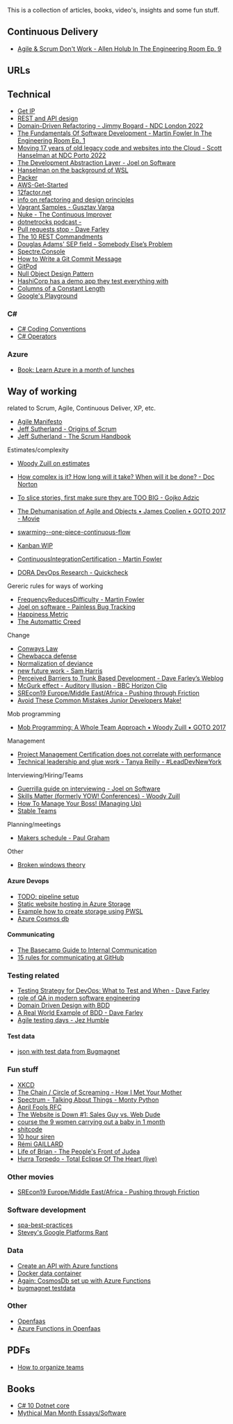 This is a collection of articles, books, video's, insights and some fun stuff. 

## Continuous Delivery 

- [Agile & Scrum Don't Work - Allen Holub In The Engineering Room Ep. 9](https://www.youtube.com/watch?v=hxXmTnb3mFU)


## URLs

## Technical 

- [Get IP](https://icanhazip.com/)
- [REST and API design](https://docs.microsoft.com/en-us/azure/architecture/best-practices/api-design)
- [Domain-Driven Refactoring - Jimmy Bogard - NDC London 2022](https://www.youtube.com/watch?v=f64tZ90Dntg)
- [The Fundamentals Of Software Development - Martin Fowler In The Engineering Room Ep. 1](https://www.youtube.com/watch?v=0TwoubGSXpc)
- [Moving 17 years of old legacy code and websites into the Cloud - Scott Hanselman at NDC Porto 2022](https://www.youtube.com/watch?v=CVxwsskDzmU)
- [The Development Abstraction Layer - Joel on Software](https://www.joelonsoftware.com/2006/04/11/the-development-abstraction-layer-2/ )
- [Hanselman on the background of WSL ](https://www.youtube.com/watch?v=tuhzVDc0Slg)
- [Packer](https://github.com/gusztavvargadr/packer)
- [AWS-Get-Started](https://learn.hashicorp.com/collections/packer/aws-get-started)
- [12factor.net](https://12factor.net/)
- [info on refactoring and design principles](https://refactoring.guru/)
- [Vagrant Samples - Gusztav Varga](https://github.com/gusztavvargadr/vagrant/tree/master/samples/docker)
- [Nuke - The Continuous Improver](https://www.continuousimprover.com/2020/03/reasons-for-adopting-nuke.html)
- [dotnetrocks podcast - ](https://www.dotnetrocks.com/?show=1745)
- [Pull requests stop - Dave Farley](https://www.youtube.com/watch?v=ASOSEiJCyEM)
- [The 10 REST Commandments](https://treblle.com/blog/the-10-rest-commandments)
- [Douglas Adams' SEP field - Somebody Else’s Problem](https://en.wikipedia.org/wiki/Somebody_else%27s_problem#Douglas_Adams'_SEP_field)
- [Spectre.Console](https://spectreconsole.net/)
- [How to Write a Git Commit Message](https://cbea.ms/git-commit/)
- [GitPod](https://www.gitpod.io/)
- [Null Object Design Pattern](https://www.c-sharpcorner.com/article/null-object-design-pattern/)
- [HashiCorp has a demo app they test everything with](https://github.com/hashicorp-demoapp)
- [Columns of a Constant Length](https://thedailywtf.com/articles/columns-of-a-constant-length)
- [Google's Playground ](https://developers.google.com/oauthplayground/)

### C#
- [C# Coding Conventions](https://learn.microsoft.com/en-us/dotnet/csharp/fundamentals/coding-style/coding-conventions)
- [C# Operators](https://learn.microsoft.com/en-us/dotnet/csharp/language-reference/operators/)

### Azure
- [Book: Learn Azure in a month of lunches](https://clouddamcdnprodep.azureedge.net/gdc/2014519/original)

## Way of working
related to Scrum, Agile, Continuous Deliver, XP, etc.

- [Agile Manifesto](https://agilemanifesto.org/principles.html)
- [Jeff Sutherland - Origins of Scrum](https://www.scruminc.com/origins-of-scrum/)
- [Jeff Sutherland - The Scrum Handbook](https://www.researchgate.net/publication/301685699_Jeff_Sutherland%27s_Scrum_Handbook)


Estimates/complexity
- [Woody Zuill on estimates](https://twitter.com/WoodyZuill/status/1551548161629503488)
- [How complex is it? How long will it take? When will it be done? - Doc Norton](https://twitter.com/DocOnDev/status/1472238231097946115)
- [To slice stories, first make sure they are TOO BIG - Gojko Adzic](https://gojko.net/2017/01/05/user-stories-too-big.html)

- [The Dehumanisation of Agile and Objects • James Coplien • GOTO 2017 - Movie](https://www.youtube.com/watch?v=ZrBQmIDdls4)
- [swarming--one-piece-continuous-flow](https://sites.google.com/a/scrumplop.org/published-patterns/product-organization-pattern-language/development-team/swarming--one-piece-continuous-flow)
- [Kanban WIP](https://kanbanize.com/kanban-resources/getting-started/what-is-wip)
- [ContinuousIntegrationCertification - Martin Fowler](https://martinfowler.com/bliki/ContinuousIntegrationCertification.html)
- [DORA DevOps Research - Quickcheck](https://www.devops-research.com/quickcheck.html)

Gereric rules for ways of working
- [FrequencyReducesDifficulty - Martin Fowler](https://martinfowler.com/bliki/FrequencyReducesDifficulty.html)
- [Joel on software - Painless Bug Tracking](https://www.joelonsoftware.com/2000/11/08/painless-bug-tracking/)
- [Happiness Metric](https://sites.google.com/a/scrumplop.org/published-patterns/retrospective-pattern-language/happiness-metric)
- [The Automattic Creed](https://automattic.com/creed/)


Change
- [Conways Law](https://www.atlassian.com/blog/teamwork/what-is-conways-law-acmi#:~:text=Conway's%20Law%20states%20that%20%E2%80%9COrganizations,%E2%80%9CThe%20Mythical%20Man%20Month.%E2%80%9D)
- [Chewbacca defense](https://en.wikipedia.org/wiki/Chewbacca_defense)
- [Normalization of deviance](https://danluu.com/wat/)
- [new future work - Sam Harris](https://www.samharris.org/podcasts/making-sense-episodes/194-new-future-work)
- [Perceived Barriers to Trunk Based Development - Dave Farley’s Weblog](https://www.davefarley.net/?p=269)
- [McGurk effect - Auditory Illusion - BBC Horizon Clip ](https://www.youtube.com/watch?v=2k8fHR9jKVM)
- [SREcon19 Europe/Middle East/Africa - Pushing through Friction ](https://www.youtube.com/watch?v=8bxZuzDKoI0)
- [Avoid These Common Mistakes Junior Developers Make!](https://www.youtube.com/watch?v=5g3dK2DgW-k)


Mob programming
- [Mob Programming: A Whole Team Approach • Woody Zuill • GOTO 2017](https://www.youtube.com/watch?v=SHOVVnRB4h0)


Management
- [Project Management Certification does not correlate with performance](http://network.projectmanagers.net/profiles/blog/show?id=1606472%3ABlogPost%3A244660)
- [Technical leadership and glue work - Tanya Reilly - #LeadDevNewYork ](https://www.youtube.com/watch?v=KClAPipnKqw)


Interviewing/Hiring/Teams
- [Guerrilla guide on interviewing - Joel on Software](https://www.joelonsoftware.com/2006/10/25/the-guerrilla-guide-to-interviewing-version-30/)
- [Skills Matter (formerly YOW! Conferences) - Woody Zuill](https://www.youtube.com/watch?v=L5YczxxFzGQ)
- [How To Manage Your Boss! (Managing Up) ](https://www.youtube.com/watch?v=bCEmRwsmmlY)
- [Stable Teams](https://sites.google.com/a/scrumplop.org/published-patterns/product-organization-pattern-language/development-team/stable-teams)


Planning/meetings
- [Makers schedule - Paul Graham](http://www.paulgraham.com/makersschedule.html)


Other
- [Broken windows theory](https://en.wikipedia.org/wiki/Broken_windows_theory)


#### Azure Devops

- [TODO: pipeline setup]()
- [Static website hosting in Azure Storage](https://docs.microsoft.com/en-us/azure/storage/blobs/storage-blob-static-website)
- [Example how to create storage using PWSL](https://github.com/eugenpodaru/cryptunics/blob/master/scripts/create-storage.ps1)
- [Azure Cosmos db](https://docs.microsoft.com/en-us/training/modules/explore-azure-cosmos-db/)

#### Communicating

- [The Basecamp Guide to Internal Communication](https://basecamp.com/guides/how-we-communicate)
- [15 rules for communicating at GitHub](https://ben.balter.com/2014/11/06/rules-of-communicating-at-github/)


### Testing related

- [Testing Strategy for DevOps: What to Test and When - Dave Farley](https://www.youtube.com/watch?v=z-3aSVfoyBY)
- [ role of QA in modern software engineering](https://www.youtube.com/watch?v=XhFVtuNDAoM)
- [Domain Driven Design with BDD](https://www.youtube.com/watch?v=Ju50D11EIoE)
- [A Real World Example of BDD - Dave Farley](https://www.youtube.com/watch?v=9P5WG8CkPrQ)
- [Agile testing days - Jez Humble](https://www.youtube.com/watch?v=IvWr29afDF8)


#### Test data

- [json with test data from Bugmagnet](https://github.com/gojko/bugmagnet/blob/master/template/config.json)


### Fun stuff

- [XKCD](https://xkcd.com/327/)
- [The Chain / Circle of Screaming - How I Met Your Mother ](https://www.youtube.com/watch?v=lY641VhhGuA)
- [Spectrum - Talking About Things - Monty Python](https://montypython.fandom.com/wiki/Spectrum_-_Talking_About_Things)
- [April Fools RFC](https://en.wikipedia.org/wiki/April_Fools%27_Day_Request_for_Comments)
- [The Website is Down #1: Sales Guy vs. Web Dude](https://www.youtube.com/watch?v=uRGljemfwUE)
- [course the 9 women carrying out a baby in 1 month](https://www.divante.com/blog/9-women-give-birth-baby-month)
- [shitcode](https://shitcode.net/2176)
- [10 hour siren](https://www.youtube.com/watch?v=rIos0ya-yss)
- [Rémi GAILLARD](https://www.youtube.com/watch?v=hqOBR_Xbw2I)
- [Life of Brian - The People's Front of Judea](https://youtu.be/WboggjN_G-4?t=70)
- [Hurra Torpedo - Total Eclipse Of The Heart (live)](https://www.youtube.com/watch?app=desktop&v=ysUjYAi0WcQ)


### Other movies

- [SREcon19 Europe/Middle East/Africa - Pushing through Friction](https://www.youtube.com/watch?v=8bxZuzDKoI0)


### Software development

- [spa-best-practices](https://curity.io/resources/learn/spa-best-practices/)
- [Stevey's Google Platforms Rant](https://gist.github.com/chitchcock/1281611)


### Data
- [Create an API with Azure functions](https://microsoft.github.io/AzureTipsAndTricks/blog/tip323.html)
- [Docker data container](https://www.freecodecamp.org/news/docker-data-containers/)
- [Again: CosmosDb set up with Azure Functions](https://docs.microsoft.com/en-us/learn/modules/explore-azure-cosmos-db/)
- [bugmagnet testdata](https://github.com/gojko/bugmagnet/blob/master/template/config.json)

### Other

- [Openfaas](https://www.openfaas.com/)
- [Azure Functions in Openfaas](https://www.4dotnet.nl/kennis/blog-your-first-net-core-serverless-function-on-openfaas)


## PDFs 

- [How to organize teams](https://continuous-delivery.co.uk/downloads/How%20To%20Organise%20SW%20Dev%20Teams%2021-08-22.pdf)


## Books
- [C# 10 Dotnet core](https://www.amazon.com/Pro-NET-Foundational-Principles-Programming/dp/1484278682/ref[…]ts=p_27%3AAndrew+Troelsen&s=books&sr=1-1&text=Andrew+Troelsen)
- [Mythical Man Month Essays/Software](https://www.bol.com/nl/nl/f/the-mythical-man-month-and-other-essays-on-software-engineering/30507064/)

